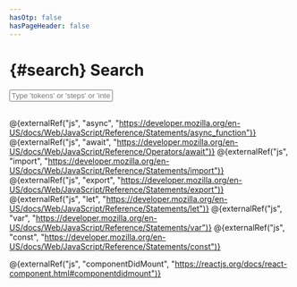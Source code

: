 ```yaml
---
hasOtp: false
hasPageHeader: false
---
```


# {#search} Search

<div class="row justify-content-md-center mt-4">
  <div class="col-md-10 col-lg-8">
    <div class="input-group" style="margin-bottom:30px;">
      <input id="search-input" type="text" class="form-control" placeholder="Type 'tokens' or 'steps' or 'interact'" aria-label="">
    </div>
    <ol id="search-results-list"></ol>
  </div>
</div>

@{externalRef("js", "async", "https://developer.mozilla.org/en-US/docs/Web/JavaScript/Reference/Statements/async_function")}
@{externalRef("js", "await", "https://developer.mozilla.org/en-US/docs/Web/JavaScript/Reference/Operators/await")}
@{externalRef("js", "import", "https://developer.mozilla.org/en-US/docs/Web/JavaScript/Reference/Statements/import")}
@{externalRef("js", "export", "https://developer.mozilla.org/en-US/docs/Web/JavaScript/Reference/Statements/export")}
@{externalRef("js", "let", "https://developer.mozilla.org/en-US/docs/Web/JavaScript/Reference/Statements/let")}
@{externalRef("js", "var", "https://developer.mozilla.org/en-US/docs/Web/JavaScript/Reference/Statements/var")}
@{externalRef("js", "const", "https://developer.mozilla.org/en-US/docs/Web/JavaScript/Reference/Statements/const")}


@{externalRef("js", "componentDidMount", "https://reactjs.org/docs/react-component.html#componentdidmount")}
